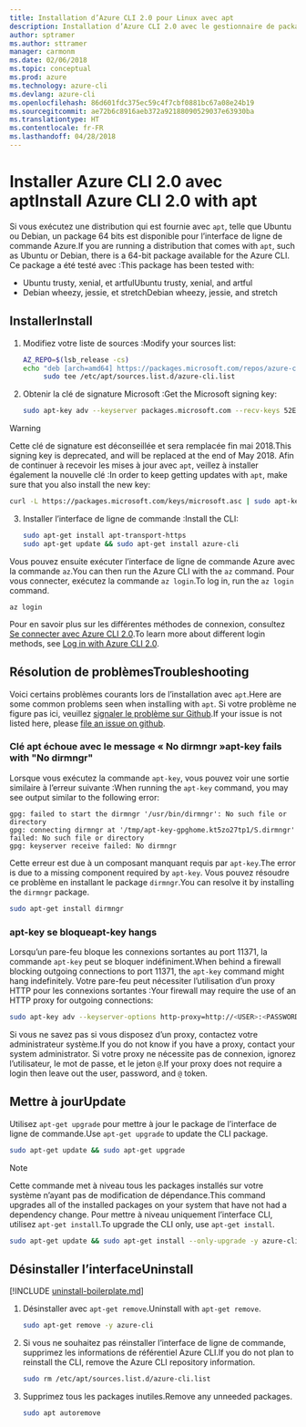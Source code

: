 ```yaml
---
title: Installation d’Azure CLI 2.0 pour Linux avec apt
description: Installation d’Azure CLI 2.0 avec le gestionnaire de package apt
author: sptramer
ms.author: sttramer
manager: carmonm
ms.date: 02/06/2018
ms.topic: conceptual
ms.prod: azure
ms.technology: azure-cli
ms.devlang: azure-cli
ms.openlocfilehash: 86d601fdc375ec59c4f7cbf0881bc67a08e24b19
ms.sourcegitcommit: ae72b6c8916aeb372a92188090529037e63930ba
ms.translationtype: HT
ms.contentlocale: fr-FR
ms.lasthandoff: 04/28/2018
---
```

# <a name="install-azure-cli-20-with-apt"></a><span data-ttu-id="679b8-103">Installer Azure CLI 2.0 avec apt</span><span class="sxs-lookup"><span data-stu-id="679b8-103">Install Azure CLI 2.0 with apt</span></span>

<span data-ttu-id="679b8-104">Si vous exécutez une distribution qui est fournie avec `apt`, telle que Ubuntu ou Debian, un package 64 bits est disponible pour l’interface de ligne de commande Azure.</span><span class="sxs-lookup"><span data-stu-id="679b8-104">If you are running a distribution that comes with `apt`, such as Ubuntu or Debian, there is a 64-bit package available for the Azure CLI.</span></span> <span data-ttu-id="679b8-105">Ce package a été testé avec :</span><span class="sxs-lookup"><span data-stu-id="679b8-105">This package has been tested with:</span></span>

* <span data-ttu-id="679b8-106">Ubuntu trusty, xenial, et artful</span><span class="sxs-lookup"><span data-stu-id="679b8-106">Ubuntu trusty, xenial, and artful</span></span>
* <span data-ttu-id="679b8-107">Debian wheezy, jessie, et stretch</span><span class="sxs-lookup"><span data-stu-id="679b8-107">Debian wheezy, jessie, and stretch</span></span>

## <a name="install"></a><span data-ttu-id="679b8-108">Installer</span><span class="sxs-lookup"><span data-stu-id="679b8-108">Install</span></span>

1. <span data-ttu-id="679b8-109">Modifiez votre liste de sources :</span><span class="sxs-lookup"><span data-stu-id="679b8-109">Modify your sources list:</span></span>

     ```bash
     AZ_REPO=$(lsb_release -cs)
     echo "deb [arch=amd64] https://packages.microsoft.com/repos/azure-cli/ $AZ_REPO main" | \
          sudo tee /etc/apt/sources.list.d/azure-cli.list
     ```

2. <span data-ttu-id="679b8-110">Obtenir la clé de signature Microsoft :</span><span class="sxs-lookup"><span data-stu-id="679b8-110">Get the Microsoft signing key:</span></span>

   ```bash
   sudo apt-key adv --keyserver packages.microsoft.com --recv-keys 52E16F86FEE04B979B07E28DB02C46DF417A0893
   ```

  > [!WARNING]
  > <span data-ttu-id="679b8-111">Cette clé de signature est déconseillée et sera remplacée fin mai 2018.</span><span class="sxs-lookup"><span data-stu-id="679b8-111">This signing key is deprecated, and will be replaced at the end of May 2018.</span></span> <span data-ttu-id="679b8-112">Afin de continuer à recevoir les mises à jour avec `apt`, veillez à installer également la nouvelle clé :</span><span class="sxs-lookup"><span data-stu-id="679b8-112">In order to keep getting updates with `apt`, make sure that you also install the new key:</span></span>
  > 
  > ```bash
  > curl -L https://packages.microsoft.com/keys/microsoft.asc | sudo apt-key add -
  > ``` 

3. <span data-ttu-id="679b8-113">Installer l’interface de ligne de commande :</span><span class="sxs-lookup"><span data-stu-id="679b8-113">Install the CLI:</span></span>

   ```bash
   sudo apt-get install apt-transport-https
   sudo apt-get update && sudo apt-get install azure-cli
   ```

<span data-ttu-id="679b8-114">Vous pouvez ensuite exécuter l’interface de ligne de commande Azure avec la commande `az`.</span><span class="sxs-lookup"><span data-stu-id="679b8-114">You can then run the Azure CLI with the `az` command.</span></span> <span data-ttu-id="679b8-115">Pour vous connecter, exécutez la commande `az login`.</span><span class="sxs-lookup"><span data-stu-id="679b8-115">To log in, run the `az login` command.</span></span>

```azurecli
az login
```

<span data-ttu-id="679b8-116">Pour en savoir plus sur les différentes méthodes de connexion, consultez [Se connecter avec Azure CLI 2.0](authenticate-azure-cli.md).</span><span class="sxs-lookup"><span data-stu-id="679b8-116">To learn more about different login methods, see [Log in with Azure CLI 2.0](authenticate-azure-cli.md).</span></span>

## <a name="troubleshooting"></a><span data-ttu-id="679b8-117">Résolution de problèmes</span><span class="sxs-lookup"><span data-stu-id="679b8-117">Troubleshooting</span></span>

<span data-ttu-id="679b8-118">Voici certains problèmes courants lors de l’installation avec `apt`.</span><span class="sxs-lookup"><span data-stu-id="679b8-118">Here are some common problems seen when installing with `apt`.</span></span> <span data-ttu-id="679b8-119">Si votre problème ne figure pas ici, veuillez [signaler le problème sur Github](https://github.com/Azure/azure-cli/issues).</span><span class="sxs-lookup"><span data-stu-id="679b8-119">If your issue is not listed here, please [file an issue on github](https://github.com/Azure/azure-cli/issues).</span></span>

### <a name="apt-key-fails-with-no-dirmngr"></a><span data-ttu-id="679b8-120">Clé apt échoue avec le message « No dirmngr »</span><span class="sxs-lookup"><span data-stu-id="679b8-120">apt-key fails with "No dirmngr"</span></span>

<span data-ttu-id="679b8-121">Lorsque vous exécutez la commande `apt-key`, vous pouvez voir une sortie similaire à l’erreur suivante :</span><span class="sxs-lookup"><span data-stu-id="679b8-121">When running the `apt-key` command, you may see output similar to the following error:</span></span>

```output
gpg: failed to start the dirmngr '/usr/bin/dirmngr': No such file or directory
gpg: connecting dirmngr at '/tmp/apt-key-gpghome.kt5zo27tp1/S.dirmngr' failed: No such file or directory
gpg: keyserver receive failed: No dirmngr
```

<span data-ttu-id="679b8-122">Cette erreur est due à un composant manquant requis par `apt-key`.</span><span class="sxs-lookup"><span data-stu-id="679b8-122">The error is due to a missing component required by `apt-key`.</span></span> <span data-ttu-id="679b8-123">Vous pouvez résoudre ce problème en installant le package `dirmngr`.</span><span class="sxs-lookup"><span data-stu-id="679b8-123">You can resolve it by installing the `dirmngr` package.</span></span>

```bash
sudo apt-get install dirmngr
```

### <a name="apt-key-hangs"></a><span data-ttu-id="679b8-124">apt-key se bloque</span><span class="sxs-lookup"><span data-stu-id="679b8-124">apt-key hangs</span></span>

<span data-ttu-id="679b8-125">Lorsqu’un pare-feu bloque les connexions sortantes au port 11371, la commande `apt-key` peut se bloquer indéfiniment.</span><span class="sxs-lookup"><span data-stu-id="679b8-125">When behind a firewall blocking outgoing connections to port 11371, the `apt-key` command might hang indefinitely.</span></span> <span data-ttu-id="679b8-126">Votre pare-feu peut nécessiter l’utilisation d’un proxy HTTP pour les connexions sortantes :</span><span class="sxs-lookup"><span data-stu-id="679b8-126">Your firewall may require the use of an HTTP proxy for outgoing connections:</span></span>

```bash
sudo apt-key adv --keyserver-options http-proxy=http://<USER>:<PASSWORD>@<PROXY-HOST>:<PROXY-PORT>/ --keyserver packages.microsoft.com --recv-keys 52E16F86FEE04B979B07E28DB02C46DF417A0893
```

<span data-ttu-id="679b8-127">Si vous ne savez pas si vous disposez d’un proxy, contactez votre administrateur système.</span><span class="sxs-lookup"><span data-stu-id="679b8-127">If you do not know if you have a proxy, contact your system administrator.</span></span> <span data-ttu-id="679b8-128">Si votre proxy ne nécessite pas de connexion, ignorez l’utilisateur, le mot de passe, et le jeton `@`.</span><span class="sxs-lookup"><span data-stu-id="679b8-128">If your proxy does not require a login then leave out the user, password, and `@` token.</span></span>

## <a name="update"></a><span data-ttu-id="679b8-129">Mettre à jour</span><span class="sxs-lookup"><span data-stu-id="679b8-129">Update</span></span>

<span data-ttu-id="679b8-130">Utilisez `apt-get upgrade` pour mettre à jour le package de l’interface de ligne de commande.</span><span class="sxs-lookup"><span data-stu-id="679b8-130">Use `apt-get upgrade` to update the CLI package.</span></span>

   ```bash
   sudo apt-get update && sudo apt-get upgrade
   ```

> [!NOTE]
> <span data-ttu-id="679b8-131">Cette commande met à niveau tous les packages installés sur votre système n’ayant pas de modification de dépendance.</span><span class="sxs-lookup"><span data-stu-id="679b8-131">This command upgrades all of the installed packages on your system that have not had a dependency change.</span></span>
> <span data-ttu-id="679b8-132">Pour mettre à niveau uniquement l’interface CLI, utilisez `apt-get install`.</span><span class="sxs-lookup"><span data-stu-id="679b8-132">To upgrade the CLI only, use `apt-get install`.</span></span>
> ```bash
> sudo apt-get update && sudo apt-get install --only-upgrade -y azure-cli
> ```

## <a name="uninstall"></a><span data-ttu-id="679b8-133">Désinstaller l’interface</span><span class="sxs-lookup"><span data-stu-id="679b8-133">Uninstall</span></span>

[!INCLUDE [uninstall-boilerplate.md](includes/uninstall-boilerplate.md)]

1. <span data-ttu-id="679b8-134">Désinstaller avec `apt-get remove`.</span><span class="sxs-lookup"><span data-stu-id="679b8-134">Uninstall with `apt-get remove`.</span></span>

    ```bash
    sudo apt-get remove -y azure-cli
    ```

2. <span data-ttu-id="679b8-135">Si vous ne souhaitez pas réinstaller l’interface de ligne de commande, supprimez les informations de référentiel Azure CLI.</span><span class="sxs-lookup"><span data-stu-id="679b8-135">If you do not plan to reinstall the CLI, remove the Azure CLI repository information.</span></span>

   ```bash
   sudo rm /etc/apt/sources.list.d/azure-cli.list
   ```

3. <span data-ttu-id="679b8-136">Supprimez tous les packages inutiles.</span><span class="sxs-lookup"><span data-stu-id="679b8-136">Remove any unneeded packages.</span></span>

   ```bash
   sudo apt autoremove
   ```
